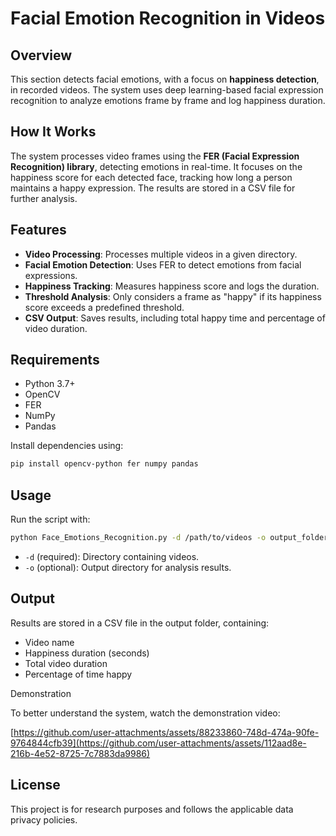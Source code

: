 # Facial Emotion Recognition in Videos

## Overview
This section detects facial emotions, with a focus on **happiness detection**, in recorded videos. The system uses deep learning-based facial expression recognition to analyze emotions frame by frame and log happiness duration.

## How It Works
The system processes video frames using the **FER (Facial Expression Recognition) library**, detecting emotions in real-time. It focuses on the happiness score for each detected face, tracking how long a person maintains a happy expression. The results are stored in a CSV file for further analysis.

## Features
- **Video Processing**: Processes multiple videos in a given directory.
- **Facial Emotion Detection**: Uses FER to detect emotions from facial expressions.
- **Happiness Tracking**: Measures happiness score and logs the duration.
- **Threshold Analysis**: Only considers a frame as "happy" if its happiness score exceeds a predefined threshold.
- **CSV Output**: Saves results, including total happy time and percentage of video duration.

## Requirements
- Python 3.7+
- OpenCV
- FER
- NumPy
- Pandas

Install dependencies using:
```sh
pip install opencv-python fer numpy pandas
```

## Usage
Run the script with:
```sh
python Face_Emotions_Recognition.py -d /path/to/videos -o output_folder
```
- `-d` (required): Directory containing videos.
- `-o` (optional): Output directory for analysis results.

## Output
Results are stored in a CSV file in the output folder, containing:
- Video name
- Happiness duration (seconds)
- Total video duration
- Percentage of time happy

Demonstration

To better understand the system, watch the demonstration video:

[https://github.com/user-attachments/assets/88233860-748d-474a-90fe-9764844cfb39](https://github.com/user-attachments/assets/112aad8e-216b-4e52-8725-7c7883da9986)

## License
This project is for research purposes and follows the applicable data privacy policies.

